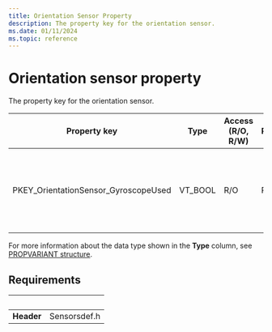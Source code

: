```yaml
---
title: Orientation Sensor Property
description: The property key for the orientation sensor.
ms.date: 01/11/2024
ms.topic: reference
---
```


# Orientation sensor property

The property key for the orientation sensor.

| Property key | Type | Access (R/O, R/W) | Required/Optional | Description |
|---|---|---|---|---|
| PKEY_OrientationSensor_GyroscopeUsed | VT_BOOL | R/O | Required | Indicates whether or not a gyroscope is used in this orientation sensor. |

For more information about the data type shown in the **Type** column, see [PROPVARIANT structure](/windows/win32/api/propidlbase/ns-propidlbase-propvariant).

## Requirements

| &nbsp; |&nbsp; |
|---|---|
| **Header** | Sensorsdef.h |
